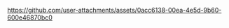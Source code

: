 https://github.com/user-attachments/assets/0acc6138-00ea-4e5d-9b60-600e46870bc0


<!--
**MinaMyouiii/MinaMyouiii** is a ✨ _special_ ✨ repository because its `README.md` (this file) appears on your GitHub profile.

Here are some ideas to get you started:

- 🔭 I’m currently working on ...
- 🌱 I’m currently learning ...
- 👯 I’m looking to collaborate 

https://github.com/user-attachments/assets/0acc6138-00ea-4e5d-9b60-600e46870bc0

on ...
- 🤔 I’m looking for help with ...
- 💬 Ask me about ...
- 📫 How to reach me: ...
- 😄 Pronouns: ...
- ⚡ Fun fact: ...
-->
